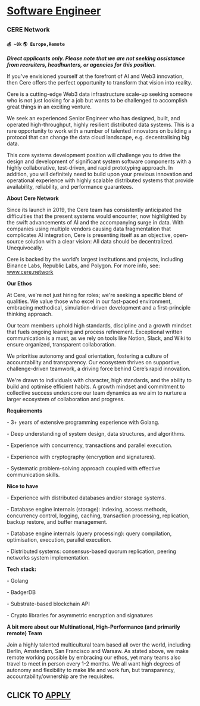 # [Software Engineer](https://www.remotewlb.com/apply/software-engineer-64693)  
### CERE Network  
#### `💰 ~0k` `🌎 Europe,Remote`  

_**Direct applicants only. Please note that we are not seeking assistance from recruiters, headhunters, or agencies for this position.**_

  

If you've envisioned yourself at the forefront of AI and Web3 innovation, then Cere offers the perfect opportunity to transform that vision into reality.

  

Cere is a cutting-edge Web3 data infrastructure scale-up seeking someone who is not just looking for a job but wants to be challenged to accomplish great things in an exciting venture.

  

We seek an experienced Senior Engineer who has designed, built, and operated high-throughput, highly resilient distributed data systems. This is a rare opportunity to work with a number of talented innovators on building a protocol that can change the data cloud landscape, e.g. decentralising big data.

  

This core systems development position will challenge you to drive the design and development of significant system software components with a highly collaborative, test-driven, and rapid prototyping approach. In addition, you will definitely need to build upon your previous innovation and operational experience with highly scalable distributed systems that provide availability, reliability, and performance guarantees.

  

 **About Cere Network**

  

Since its launch in 2019, the Cere team has consistently anticipated the difficulties that the present systems would encounter, now highlighted by the swift advancements of AI and the accompanying surge in data. With companies using multiple vendors causing data fragmentation that complicates AI integration, Cere is presenting itself as an objective, open-source solution with a clear vision: All data should be decentralized. Unequivocally.

  

Cere is backed by the world’s largest institutions and projects, including Binance Labs, Republic Labs, and Polygon. For more info, see: www.cere.network

  

 **Our Ethos**

  

At Cere, we're not just hiring for roles; we're seeking a specific blend of qualities. We value those who excel in our fast-paced environment, embracing methodical, simulation-driven development and a first-principle thinking approach.

  

Our team members uphold high standards, discipline and a growth mindset that fuels ongoing learning and process refinement. Exceptional written communication is a must, as we rely on tools like Notion, Slack, and Wiki to ensure organized, transparent collaboration.

  

We prioritise autonomy and goal orientation, fostering a culture of accountability and transparency. Our ecosystem thrives on supportive, challenge-driven teamwork, a driving force behind Cere’s rapid innovation.

  

We're drawn to individuals with character, high standards, and the ability to build and optimise efficient habits. A growth mindset and commitment to collective success underscore our team dynamics as we aim to nurture a larger ecosystem of collaboration and progress.

  

 **Requirements**

  

\- 3+ years of extensive programming experience with Golang.

\- Deep understanding of system design, data structures, and algorithms.

\- Experience with concurrency, transactions and parallel execution.

\- Experience with cryptography (encryption and signatures).

\- Systematic problem-solving approach coupled with effective communication skills.

  

 **Nice to have**

\- Experience with distributed databases and/or storage systems.

\- Database engine internals (storage): indexing, access methods, concurrency control, logging, caching, transaction processing, replication, backup restore, and buffer management.

\- Database engine internals (query processing): query compilation, optimisation, execution, parallel execution.

\- Distributed systems: consensus-based quorum replication, peering networks system implementation.

  

 **Tech stack:**

\- Golang

\- BadgerDB

\- Substrate-based blockchain API

\- Crypto libraries for asymmetric encryption and signatures

  

 **A bit more about our Multinational, High-Performance (and primarily remote) Team**

  

Join a highly talented multicultural team based all over the world, including Berlin, Amsterdam, San Francisco and Warsaw. As stated above, we make remote working possible by embracing our ethos, yet many teams also travel to meet in person every 1-2 months. We all want high degrees of autonomy and flexibility to make life and work fun, but transparency, accountability/ownership are the requisites.

  
## CLICK TO [APPLY](https://www.remotewlb.com/apply/software-engineer-64693)


